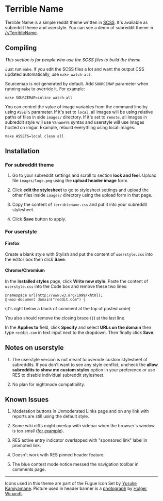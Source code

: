 Terrible Name
=============

Terrible Name is a simple reddit theme written in [SCSS][].
It's available as subreddit theme and userstyle. You can see a demo of subreddit
theme in [/r/TerribleName][subreddit].

Compiling
-----------

*This section is for people who use the SCSS files to build the theme*

Just run `make`. If you edit the SCSS files a lot and want the output CSS
updated automatically, use `make watch-all`.

Sourcemap is not generated by default. Add `SOURCEMAP` parameter when running
`make` to override it. For example:

    make SOURCEMAP=inline watch-all

You can control the value of image variables from the command line by using
`ASSETS` parameter. If it's set to `local`, all images will be using relative
paths of files in side `images/` directory. If it's set to `remote`, all images
in subreddit style will use `%%name%%` syntax and userstyle will use images
hosted on imgur. Example, rebuild everything using local images:

    make ASSETS=local clean all

Installation
------------

### For subreddit theme

1. Go to your subreddit settings and scroll to section **look and feel**.
   Upload file `images/logo.png` using the **upload header image** form.

2. Click **edit the stylesheet** to go to stylesheet settings and upload the
   other files inside `images/` directory using the upload form in that page.

3. Copy the content of `terriblename.css` and put it into your subreddit stylesheet.

4. Click **Save** button to apply.

### For userstyle

#### Firefox

Create a blank style with Stylish and put the content of `userstyle.css` into
the editor box then click **Save**.

#### Chrome/Chromium

In the **Installed styles** page, click **Write new style**. Paste the content
of `userstyle.css` into the Code box and remove these two lines:

    @namespace url(http://www.w3.org/1999/xhtml);
    @-moz-document domain("reddit.com") {

(it's right below a block of comment at the top of pasted code)

You also should remove the closing brace (`}`) at the last line.

In the **Applies to** field, click **Specify** and select **URLs on the domain**
then type `reddit.com` in text input next to the dropdown. Then
finally click **Save**.

Notes on userstyle
------------------

1. The userstyle version is not meant to override custom stylesheet of subreddits.
   If you don't want to see any style conflict, uncheck the
   **allow subreddits to show me custom styles** option in your preference or use
   RES to disable individual subreddit stylesheet.

2. No plan for nightmode compatibility.

Known Issues
------------

1. Moderation buttons in Unmoderated Links page and on any link with reports are
   still using the default style.

2. Some wiki diffs might overlap with sidebar when the browser's window is too
   small ([for example][fucking diff]).

3. RES active entry indicator overlapped with "sponsored link" label in
   promoted link.

4. Doesn't work with RES pinned header feature.

5. The blue contest mode notice messed the navigation toolbar in comments page.

***

Icons used in this theme are part of the Fugue Icon Set by [Yusuke Kamiyamane][].
Picture used in header banner is a [photograph][photo] by
[Holger Winandt][photographer].

[scss]: http://sass-lang.com/
[yusuke kamiyamane]: http://p.yusukekamiyamane.com/
[photo]: http://commons.wikimedia.org/wiki/File:Panorama_Frankfurt_vom_Maintower_edit.jpg
[photographer]: http://de.wikipedia.org/wiki/Benutzer:Schaengel
[subreddit]: http://www.reddit.com/r/TerribleName
[1tbs]: http://en.wikipedia.org/wiki/Indent_style#Variant:_1TBS
[compiled-css]: http://www.reddit.com/r/TerribleName/about/stylesheet
[fucking diff]: http://www.reddit.com/r/TerribleName/wiki/index?v=92fa5ffe-e878-11e3-b3f7-12313b0758c1&v2=9eb34ba6-eca3-11e3-81e8-12313d090eed
